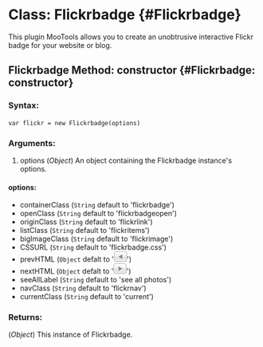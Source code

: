 Class: Flickrbadge {#Flickrbadge}
=================================

This plugin MooTools allows you to create an unobtrusive interactive Flickr badge for your website or blog.

Flickrbadge Method: constructor {#Flickrbadge: constructor}
-----------------------------------------------------------

### Syntax:

    var flickr = new Flickrbadge(options)

### Arguments:

1. options (*Object*) An object containing the Flickrbadge instance's options.

#### options:

- containerClass  (``String`` default to 'flickrbadge') 
- openClass       (``String`` default to 'flickrbadgeopen')
- originClass     (``String`` default to 'flickrlink') 
- listClass       (``String`` default to 'flickritems')
- bigImageClass   (``String`` default to 'flickrimage')
- CSSURL          (``String`` default to 'flickrbadge.css')
- prevHTML        (``Object`` defalt to '<img src="la.gif" alt="prev"/>')
- nextHTML        (``Object`` defalt to '<img src="ra.gif" alt="next"/>')
- seeAllLabel     (``String`` default to 'see all photos')
- navClass        (``String`` default to 'flickrnav')
- currentClass    (``String`` default to 'current')

### Returns:

(*Object*) This instance of Flickrbadge.

